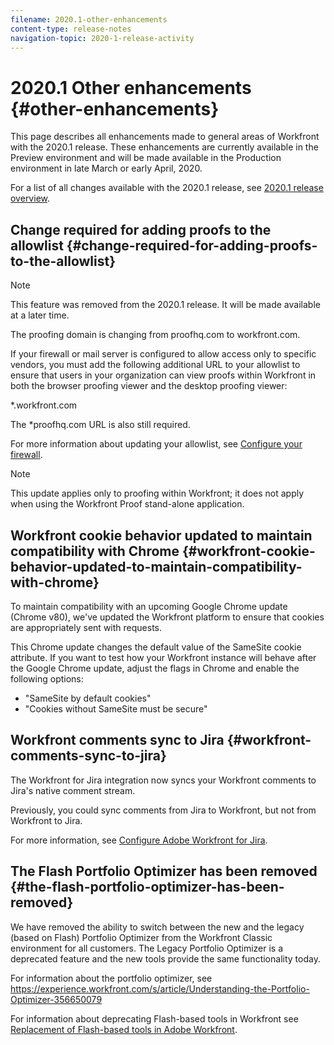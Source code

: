 ```yaml
---
filename: 2020.1-other-enhancements
content-type: release-notes
navigation-topic: 2020-1-release-activity
---
```




# 2020.1 Other enhancements {#other-enhancements}

This page describes all enhancements made to general areas of Workfront with the 2020.1 release. These enhancements are currently available in the Preview environment and will be made available in the Production environment in late March or early April, 2020.


For a list of all changes available with the 2020.1 release, see [2020.1 release overview](2020.1-release-overview.md).


## Change required for adding proofs to the allowlist {#change-required-for-adding-proofs-to-the-allowlist}



>[!NOTE]
>
>This feature was removed from the 2020.1 release. It will be made available at a later time.


The proofing domain is changing from&nbsp;proofhq.com to workfront.com. 


If your firewall or mail server is configured to allow access only to specific vendors, you must add the following additional URL&nbsp;to your allowlist to ensure that users in your organization can view proofs within Workfront in both the browser proofing viewer and the desktop proofing viewer:


&#42;.workfront.com


The &#42;proofhq.com URL is also still required.


For more information about updating your allowlist, see [Configure your firewall](configure-your-firewall.md).


>[!NOTE]
>
>This update applies only to proofing within Workfront; it does not apply when using the Workfront Proof stand-alone application.




## Workfront cookie behavior updated to maintain compatibility with Chrome {#workfront-cookie-behavior-updated-to-maintain-compatibility-with-chrome}

To maintain compatibility with an upcoming Google Chrome update (Chrome v80), we've updated the Workfront platform to ensure that cookies are appropriately sent with requests. 


This Chrome update changes the default value of the SameSite cookie attribute. If you want to test how your Workfront instance will behave after the Google Chrome update, adjust the flags in Chrome and enable the following options: 



* "SameSite by default cookies" 
* "Cookies without SameSite must be secure"




## Workfront comments sync to Jira {#workfront-comments-sync-to-jira}

The Workfront for Jira integration now syncs your Workfront comments to Jira's native comment stream.


Previously, you could sync comments from Jira to Workfront, but not from Workfront to Jira. 


For more information, see [Configure Adobe Workfront for Jira](configure-workfront-for-jira.md).


## The Flash Portfolio Optimizer has been removed {#the-flash-portfolio-optimizer-has-been-removed}

We have removed the ability to switch between the new and the legacy (based on Flash) Portfolio Optimizer from the Workfront Classic environment for all customers. The Legacy Portfolio Optimizer is a deprecated feature and the new tools provide the same functionality today.


For information about the portfolio optimizer, see https://experience.workfront.com/s/article/Understanding-the-Portfolio-Optimizer-356650079


For information about deprecating Flash-based tools in Workfront see [Replacement of Flash-based tools in Adobe Workfront](replace-flash-tools.md).
